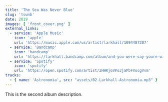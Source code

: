 ```yaml
---
title: 'The Sea Was Never Blue'
slug: 'tswnb'
date: 2019
images: [ 'front_cover.png' ]
external_links:
  - service: 'Apple Music'
    icon: 'apple'
    url: 'https://music.apple.com/us/artist/larkhall/1094487207'
  - service: 'Bandcamp'
    icon: 'bandcamp'
    url: 'https://larkhall.bandcamp.com/album/and-you-were-say-youre-with-me-reworked'
  - service: 'Spotify'
    icon: 'spotify'
    url: 'https://open.spotify.com/artist/2HHKj6VPo3jaPbFVocgVvm'
tracks:
  - { name: 'Astronomia', src: "assets/02-Larkhall-Astronomia.mp3" }
---
```


<p>This is the second album description.</p>
